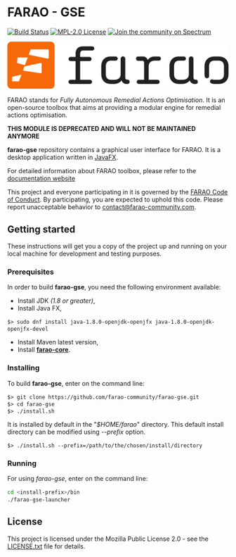 # FARAO - GSE

[![Build Status](https://travis-ci.com/farao-community/farao-gse.svg?branch=master)](https://travis-ci.com/farao-community/farao-gse)
[![MPL-2.0 License](https://img.shields.io/badge/license-MPL_2.0-blue.svg)](https://www.mozilla.org/en-US/MPL/2.0/)
[![Join the community on Spectrum](https://withspectrum.github.io/badge/badge.svg)](https://spectrum.chat/farao-community)

![FARAO horizontal logo](https://raw.githubusercontent.com/farao-community/.github/master/logo-farao-horizontal.svg?sanitize=true) 

FARAO stands for *Fully Autonomous Remedial Actions Optimisation*. It is an open-source toolbox that aims at providing a modular engine for remedial actions optimisation.

**THIS MODULE IS DEPRECATED AND WILL NOT BE MAINTAINED ANYMORE**

**farao-gse** repository contains a graphical user interface for FARAO. It is a desktop application written in [JavaFX](https://openjfx.io/).

For detailed information about FARAO toolbox, please refer to the [documentation website](https://farao-community.github.io/docs/)

This project and everyone participating in it is governed by the [FARAO Code of Conduct](https://github.com/farao-community/.github/blob/master/CODE_OF_CONDUCT.md). By participating, you are expected to uphold this code.
Please report unacceptable behavior to [contact@farao-community.com](mailto:contact@farao-community.com).

## Getting started

These instructions will get you a copy of the project up and running on your local machine
for development and testing purposes.

### Prerequisites

In order to build **farao-gse**, you need the following environment available:
  - Install JDK *(1.8 or greater)*,
  - Install Java FX,
  ```
  $> sudo dnf install java-1.8.0-openjdk-openjfx java-1.8.0-openjdk-openjfx-devel
  ```
  - Install Maven latest version,
  - Install [**farao-core**](https://github.com/farao-community/farao-core).

### Installing

To build **farao-gse**, enter on the command line:

```
$> git clone https://github.com/farao-community/farao-gse.git
$> cd farao-gse
$> ./install.sh
```

It is installed by default in the "*$HOME/farao*" directory. This default install directory can
be modified using *--prefix* option.

```
$> ./install.sh --prefix=/path/to/the/chosen/install/directory
```
### Running

For using *farao-gse*, enter on the command line:

```bash
cd <install-prefix>/bin
./farao-gse-launcher
```

## License

This project is licensed under the Mozilla Public License 2.0 - see the [LICENSE.txt](https://github.com/farao-community/farao-gse/blob/master/LICENSE.txt) file for details.
